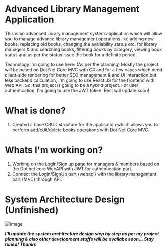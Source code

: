 # Advanced Library Management Application
This is an advanced library management system application which will allow you to manage advance library management operations like adding new books, replacing old books, changing the availability status etc. for library managers & and searching books, filtering books by category, viewing book status and as per the status issue the book for a definite period.

Technology I'm going to use here: (As per the planning)
Mostly the project will be based on Dot Net Core MVC with C# and for a few cases which need client-side rendering for better SEO management & and UI interaction but less backend calculation, I'm going to use React JS for the frontend with Web API. So, this project is going to be a hybrid project. For user authentication, I'm going to use the JWT token. Rest will update soon!

# What is done?
1. Created a base CRUD structure for the application which allows you to perform add/edit/delete books operations with Dot Net Core MVC.

# Whats I'm working on?
1. Working on the LogIn/Sign up page for managers & members based on the Dot net core WebAPI with JWT for authentication part.
2. Connect the LogIn/SignUp part (webapi) with the library management part (MVC) through API.

# System Architecture Design (Unfinished)

![image](https://github.com/srideepkar/Advanced-Library-Management-System/assets/54681888/f997e706-e324-4faf-987c-6372e1227204)




***I'll update the system architecture design step by step as per my project planning & also other development stuffs will be availabe soon... Stay tuned! Thanks***
